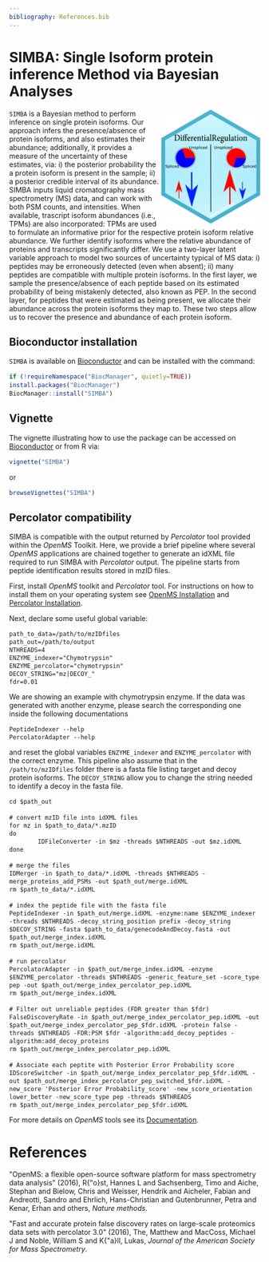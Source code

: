 ```yaml
---
bibliography: References.bib
---
```


# SIMBA: Single Isoform protein inference Method via Bayesian Analyses

<img src="inst/extdata/SIMBA.png" width="200" align="right"/> 

`SIMBA` is a Bayesian method to perform inference on single protein isoforms.
Our approach infers the presence/absence of protein isoforms, and also estimates their abundance;
additionally, it provides a measure of the uncertainty of these estimates, via:
i) the posterior probability the a protein isoform is present in the sample;
ii) a posterior credible interval of its abundance.
SIMBA inputs liquid cromatography mass spectrometry (MS) data,
and can work with both PSM counts, and intensities.
When available, trascript isoform abundances (i.e., TPMs) are also incorporated:
TPMs are used to formulate an informative prior for the respective protein isoform relative abundance.
We further identify isoforms where the relative abundance of proteins and transcripts significantly differ.
We use a two-layer latent variable approach to model two sources of uncertainty typical of MS data:
i) peptides may be erroneously detected (even when absent);
ii) many peptides are compatible with multiple protein isoforms.
In the first layer, we sample the presence/absence of each peptide based on its estimated probability
of being mistakenly detected, also known as PEP.
In the second layer, for peptides that were estimated as being present, 
we allocate their abundance across the protein isoforms they map to.
These two steps allow us to recover the presence and abundance of each protein isoform.

## Bioconductor installation 
`SIMBA` is available on [Bioconductor](https://bioconductor.org/packages/SIMBA) and can be installed with the command:
``` r
if (!requireNamespace("BiocManager", quietly=TRUE))
install.packages("BiocManager")
BiocManager::install("SIMBA")
```

## Vignette
The vignette illustrating how to use the package can be accessed on [Bioconductor](https://bioconductor.org/packages/SIMBA)
or from R via:
``` r
vignette("SIMBA")
```
or
``` r
browseVignettes("SIMBA")
```

## Percolator compatibility
SIMBA is compatible with the output returned by *Percolator* tool provided within the *OpenMS* Toolkit.
Here, we provide a brief pipeline where several *OpenMS* applications are chained together to generate an idXML file required to run SIMBA with *Percolator* output. The pipeline starts from peptide identification results stored in mzID files.

First, install *OpenMS* toolkit and *Percolator* tool. For instructions on how to install them on your operating system see [OpenMS Installation](https://openms.readthedocs.io/en/latest/openms-applications-and-tools/installation.html) and [Percolator Installation](https://github.com/percolator/percolator).

Next, declare some useful global variable:
``` shell
path_to_data=/path/to/mzIDfiles
path_out=/path/to/output
NTHREADS=4
ENZYME_indexer="Chymotrypsin"
ENZYME_percolator="chymotrypsin"
DECOY_STRING="mz|DECOY_"
fdr=0.01
```

We are showing an example with chymotrypsin enzyme. If the data was generated with another enzyme, please search the corresponding one
inside the following documentations
``` shell
PeptideIndexer --help
PercolatorAdapter --help
```
and reset the global variables `ENZYME_indexer` and `ENZYME_percolator` with the correct enzyme.
This pipeline also assume that in the `/path/to/mzIDfiles` folder there is a fasta file listing target and decoy protein isoforms.
The `DECOY_STRING` allow you to change the string needed to identify a decoy in the fasta file.

``` shell
cd $path_out

# convert mzID file into idXML files
for mz in $path_to_data/*.mzID
do
        IDFileConverter -in $mz -threads $NTHREADS -out $mz.idXML
done

# merge the files
IDMerger -in $path_to_data/*.idXML -threads $NTHREADS -merge_proteins_add_PSMs -out $path_out/merge.idXML
rm $path_to_data/*.idXML

# index the peptide file with the fasta file
PeptideIndexer -in $path_out/merge.idXML -enzyme:name $ENZYME_indexer -threads $NTHREADS -decoy_string_position prefix -decoy_string $DECOY_STRING -fasta $path_to_data/genecodeAndDecoy.fasta -out $path_out/merge_index.idXML
rm $path_out/merge.idXML

# run percolator
PercolatorAdapter -in $path_out/merge_index.idXML -enzyme $ENZYME_percolator -threads $NTHREADS -generic_feature_set -score_type pep -out $path_out/merge_index_percolator_pep.idXML
rm $path_out/merge_index.idXML

# Filter out unreliable peptides (FDR greater than $fdr)
FalseDiscoveryRate -in $path_out/merge_index_percolator_pep.idXML -out $path_out/merge_index_percolator_pep_$fdr.idXML -protein false -threads $NTHREADS -FDR:PSM $fdr -algorithm:add_decoy_peptides -algorithm:add_decoy_proteins
rm $path_out/merge_index_percolator_pep.idXML

# Associate each peptite with Posterior Error Probability score
IDScoreSwitcher -in $path_out/merge_index_percolator_pep_$fdr.idXML -out $path_out/merge_index_percolator_pep_switched_$fdr.idXML -new_score 'Posterior Error Probability_score' -new_score_orientation lower_better -new_score_type pep -threads $NTHREADS
rm $path_out/merge_index_percolator_pep_$fdr.idXML
```

For more details on *OpenMS* tools see its [Documentation](https://abibuilder.cs.uni-tuebingen.de/archive/openms/Documentation/nightly/html/TOPP_documentation.html).

# References

"OpenMS: a flexible open-source software platform for mass spectrometry data analysis" (2016), R{\"o}st, Hannes L and Sachsenberg, Timo and Aiche, Stephan and Bielow, Chris and Weisser, Hendrik and Aicheler, Fabian and Andreotti, Sandro and Ehrlich, Hans-Christian and Gutenbrunner, Petra and Kenar, Erhan and others, *Nature methods*.

"Fast and accurate protein false discovery rates on large-scale proteomics data sets with percolator 3.0" (2016), The, Matthew and MacCoss, Michael J and Noble, William S and K{\"a}ll, Lukas, *Journal of the American Society for Mass Spectrometry*.
